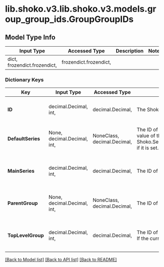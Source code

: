 # lib.shoko.v3.lib.shoko.v3.models.group_group_ids.GroupGroupIDs

## Model Type Info
Input Type | Accessed Type | Description | Notes
------------ | ------------- | ------------- | -------------
dict, frozendict.frozendict,  | frozendict.frozendict,  |  | 

### Dictionary Keys
Key | Input Type | Accessed Type | Description | Notes
------------ | ------------- | ------------- | ------------- | -------------
**ID** | decimal.Decimal, int,  | decimal.Decimal,  | The Shoko internal ID, for easy lookup | value must be a 32 bit integer
**DefaultSeries** | None, decimal.Decimal, int,  | NoneClass, decimal.Decimal,  | The ID of the user selected default series, if it has one.                The value of this field will be reflected in Shoko.Server.API.v3.Models.Shoko.Group.GroupIDs.MainSeries if it is set. | [optional] value must be a 32 bit integer
**MainSeries** | decimal.Decimal, int,  | decimal.Decimal,  | The ID of the main series for the group. | [optional] value must be a 32 bit integer
**ParentGroup** | None, decimal.Decimal, int,  | NoneClass, decimal.Decimal,  | The ID of the direct parent group, if it has one. | [optional] value must be a 32 bit integer
**TopLevelGroup** | decimal.Decimal, int,  | decimal.Decimal,  | The ID of the top-level (ancestor) group this group belongs to.  If the current group is a top-level group then it refers to  itself. | [optional] value must be a 32 bit integer

[[Back to Model list]](../../README.md#documentation-for-models) [[Back to API list]](../../README.md#documentation-for-api-endpoints) [[Back to README]](../../README.md)


